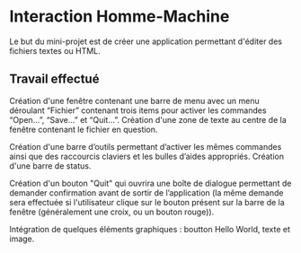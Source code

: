 # Interaction Homme-Machine
Le but du mini-projet est de créer une application permettant d'éditer des fichiers textes ou HTML.

## Travail effectué
Création d'une fenêtre contenant une barre de menu avec un menu déroulant “Fichier” contenant trois items pour activer les commandes “Open…”, “Save…” et “Quit…”. Création d'une zone de texte au centre de la fenêtre contenant le fichier en question.

Création d'une barre d’outils permettant d’activer les mêmes commandes ainsi que des raccourcis claviers et les bulles d’aides appropriés.
Création d'une barre de status.

Création d'un bouton "Quit" qui ouvrira une boîte de dialogue permettant de demander confirmation avant de sortir de l’application (la même demande sera effectuée si l'utilisateur clique sur le bouton présent sur la barre de la fenêtre (généralement une croix, ou un bouton rouge)).

Intégration de quelques éléments graphiques : boutton Hello World, texte et image.
